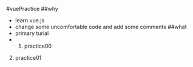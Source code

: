 #vuePractice
##why
- learn vue.js
- change some uncomfortable code and add some comments
##what
- primary turial
- 1. practice00
2. practice01

